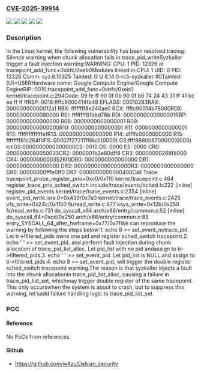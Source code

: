 ### [CVE-2025-39914](https://cve.mitre.org/cgi-bin/cvename.cgi?name=CVE-2025-39914)
![](https://img.shields.io/static/v1?label=Product&message=Linux&color=blue)
![](https://img.shields.io/static/v1?label=Version&message=&color=brightgreen)
![](https://img.shields.io/static/v1?label=Version&message=5.16%20&color=brightgreen)
![](https://img.shields.io/static/v1?label=Version&message=8d6e90983ade25ec7925211ac31d9ccaf64b7edf%20&color=brightgreen)
![](https://img.shields.io/static/v1?label=Vulnerability&message=n%2Fa&color=blue)

### Description

In the Linux kernel, the following vulnerability has been resolved:tracing: Silence warning when chunk allocation fails in trace_pid_writeSyzkaller trigger a fault injection warning:WARNING: CPU: 1 PID: 12326 at tracepoint_add_func+0xbfc/0xeb0Modules linked in:CPU: 1 UID: 0 PID: 12326 Comm: syz.6.10325 Tainted: G U 6.14.0-rc5-syzkaller #0Tainted: [U]=USERHardware name: Google Compute Engine/Google Compute EngineRIP: 0010:tracepoint_add_func+0xbfc/0xeb0 kernel/tracepoint.c:294Code: 09 fe ff 90 0f 0b 90 0f b6 74 24 43 31 ff 41 bc ea ff ff ffRSP: 0018:ffffc9000414fb48 EFLAGS: 00010283RAX: 00000000000012a1 RBX: ffffffff8e240ae0 RCX: ffffc90014b78000RDX: 0000000000080000 RSI: ffffffff81bbd78b RDI: 0000000000000001RBP: 0000000000000000 R08: 0000000000000001 R09: 0000000000000000R10: 0000000000000001 R11: 0000000000000001 R12: ffffffffffffffefR13: 0000000000000000 R14: dffffc0000000000 R15: ffffffff81c264f0FS:  00007f27217f66c0(0000) GS:ffff8880b8700000(0000) knlGS:0000000000000000CS:  0010 DS: 0000 ES: 0000 CR0: 0000000080050033CR2: 0000001b2e80dff8 CR3: 00000000268f8000 CR4: 00000000003526f0DR0: 0000000000000000 DR1: 0000000000000000 DR2: 0000000000000000DR3: 0000000000000000 DR6: 00000000fffe0ff0 DR7: 0000000000000400Call Trace: <TASK> tracepoint_probe_register_prio+0xc0/0x110 kernel/tracepoint.c:464 register_trace_prio_sched_switch include/trace/events/sched.h:222 [inline] register_pid_events kernel/trace/trace_events.c:2354 [inline] event_pid_write.isra.0+0x439/0x7a0 kernel/trace/trace_events.c:2425 vfs_write+0x24c/0x1150 fs/read_write.c:677 ksys_write+0x12b/0x250 fs/read_write.c:731 do_syscall_x64 arch/x86/entry/common.c:52 [inline] do_syscall_64+0xcd/0x250 arch/x86/entry/common.c:83 entry_SYSCALL_64_after_hwframe+0x77/0x7fWe can reproduce the warning by following the steps below:1. echo 8 >> set_event_notrace_pid. Let tr->filtered_pids owns one pid   and register sched_switch tracepoint.2. echo ' ' >> set_event_pid, and perform fault injection during chunk   allocation of trace_pid_list_alloc. Let pid_list with no pid andassign to tr->filtered_pids.3. echo ' ' >> set_event_pid. Let pid_list is NULL and assign to   tr->filtered_pids.4. echo 9 >> set_event_pid, will trigger the double register   sched_switch tracepoint warning.The reason is that syzkaller injects a fault into the chunk allocationin trace_pid_list_alloc, causing a failure in trace_pid_list_set, whichmay trigger double register of the same tracepoint. This only occurswhen the system is about to crash, but to suppress this warning, let'sadd failure handling logic to trace_pid_list_set.

### POC

#### Reference
No PoCs from references.

#### Github
- https://github.com/w4zu/Debian_security

